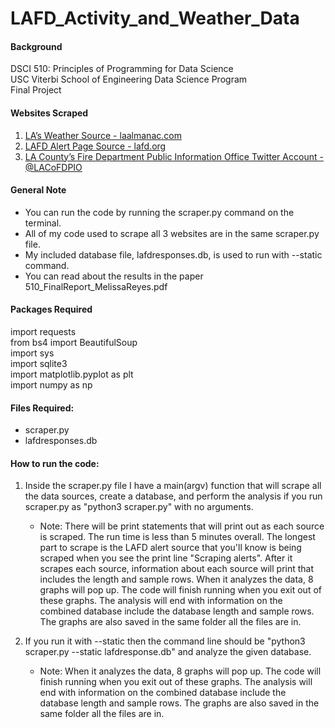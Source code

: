 # LAFD_Activity_and_Weather_Data

#### Background
DSCI 510: Principles of Programming for Data Science<br />
USC Viterbi School of Engineering Data Science Program<br />
Final Project

#### Websites Scraped
1. [LA’s Weather Source - laalmanac.com](http://www.laalmanac.com/weather/we04a.php)
2. [LAFD Alert Page Source - lafd.org](https://www.lafd.org/alerts?incident_type=&neighborhood=&bureau=&page=0)
3. [LA County’s Fire Department Public Information Office Twitter Account - @LACoFDPIO](https://x.com/lacofdpio?lang=en)

#### General Note
* You can run the code by running the scraper.py command on the terminal.
* All of my code used to scrape all 3 websites are in the same scraper.py file.
* My included database file, lafdresponses.db, is used to run with --static command.
* You can read about the results in the paper 510_FinalReport_MelissaReyes.pdf

#### Packages Required
import requests<br />
from bs4 import BeautifulSoup<br />
import sys<br />
import sqlite3<br />
import matplotlib.pyplot as plt<br />
import numpy as np<br />

#### Files Required:
* scraper.py
* lafdresponses.db

#### How to run the code:
1. Inside the scraper.py file I have a main(argv) function that will scrape all the data sources, create a database, and perform the analysis if you run scraper.py as "python3 scraper.py" with no arguments.
	- Note: There will be print statements that will print out as each source is scraped. The run time is less than 5 minutes overall. The longest part to scrape is the LAFD alert source that you'll know is being scraped when you see the print line "Scraping alerts". After it scrapes each source, information about each source will print that includes the length and sample rows. When it analyzes the data, 8 graphs will pop up. The code will finish running when you exit out of these graphs. The analysis will end with information on the combined database include the database length and sample rows. The graphs are also saved in the same folder all the files are in.

2. If you run it with --static then the command line should be "python3 scraper.py --static lafdresponse.db" and analyze the given database.
	- Note: When it analyzes the data, 8 graphs will pop up. The code will finish running when you exit out of these graphs. The analysis will end with information on the combined database include the database length and sample rows. The graphs are also saved in the same folder all the files are in.

